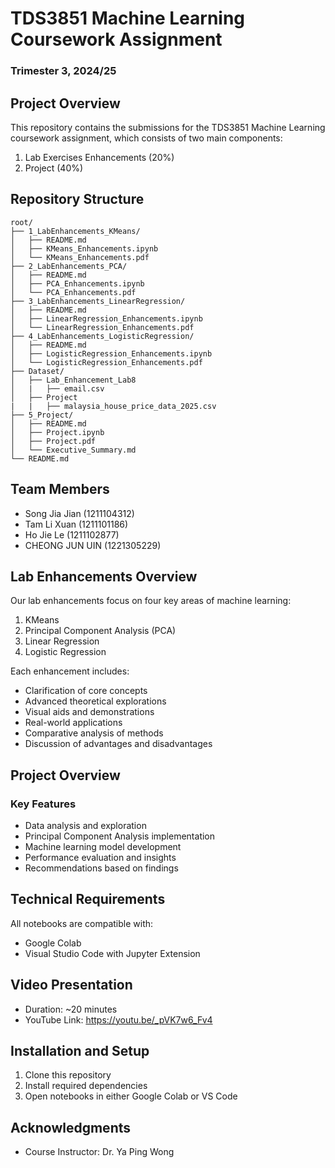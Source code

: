 # TDS3851 Machine Learning Coursework Assignment
### Trimester 3, 2024/25

## Project Overview
This repository contains the submissions for the TDS3851 Machine Learning coursework assignment, which consists of two main components:
1. Lab Exercises Enhancements (20%)
2. Project (40%)

## Repository Structure
```
root/
├── 1_LabEnhancements_KMeans/
│   ├── README.md
│   ├── KMeans_Enhancements.ipynb
│   └── KMeans_Enhancements.pdf
├── 2_LabEnhancements_PCA/
│   ├── README.md
│   ├── PCA_Enhancements.ipynb
│   └── PCA_Enhancements.pdf
├── 3_LabEnhancements_LinearRegression/
│   ├── README.md
│   ├── LinearRegression_Enhancements.ipynb
│   └── LinearRegression_Enhancements.pdf
├── 4_LabEnhancements_LogisticRegression/
│   ├── README.md
│   ├── LogisticRegression_Enhancements.ipynb
│   └── LogisticRegression_Enhancements.pdf
├── Dataset/
│   ├── Lab_Enhancement_Lab8
│   |   ├── email.csv
│   ├── Project
|   |   ├── malaysia_house_price_data_2025.csv
├── 5_Project/
│   ├── README.md
│   ├── Project.ipynb
│   ├── Project.pdf
│   └── Executive_Summary.md
└── README.md 
```

## Team Members
- Song Jia Jian (1211104312)
- Tam Li Xuan (1211101186)
- Ho Jie Le (1211102877)
- CHEONG JUN UIN (1221305229)

## Lab Enhancements Overview
Our lab enhancements focus on four key areas of machine learning:
1. KMeans
2. Principal Component Analysis (PCA)
3. Linear Regression
4. Logistic Regression


Each enhancement includes:
- Clarification of core concepts
- Advanced theoretical explorations
- Visual aids and demonstrations
- Real-world applications
- Comparative analysis of methods
- Discussion of advantages and disadvantages

## Project Overview

### Key Features
- Data analysis and exploration
- Principal Component Analysis implementation
- Machine learning model development
- Performance evaluation and insights
- Recommendations based on findings

## Technical Requirements
All notebooks are compatible with:
- Google Colab
- Visual Studio Code with Jupyter Extension

## Video Presentation
- Duration: ~20 minutes
- YouTube Link: https://youtu.be/_pVK7w6_Fv4

## Installation and Setup
1. Clone this repository
2. Install required dependencies
3. Open notebooks in either Google Colab or VS Code


## Acknowledgments
- Course Instructor: Dr. Ya Ping Wong
